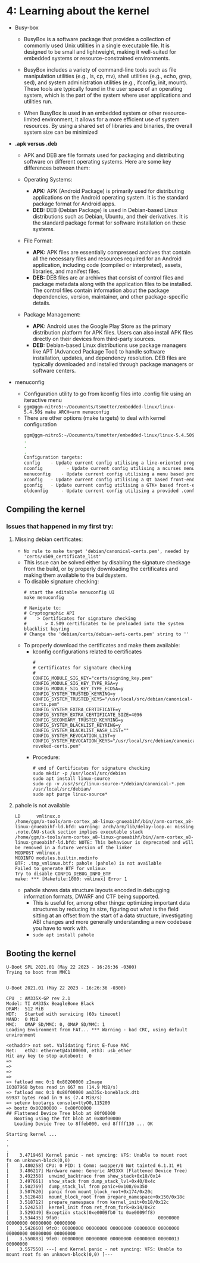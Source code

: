 # 4: Learning about the kernel

- Busy-box
    - BusyBox is a software package that provides a collection of commonly used Unix utilities in a single executable file. It is designed to be small and lightweight, making it well-suited for embedded systems or resource-constrained environments.

    - BusyBox includes a variety of command-line tools such as file manipulation utilities (e.g., ls, cp, mv), shell utilities (e.g., echo, grep, sed), and system administration utilities (e.g., ifconfig, init, mount). These tools are typically found in the user space of an operating system, which is the part of the system where user applications and utilities run.

    - When BusyBox is used in an embedded system or other resource-limited environment, it allows for a more efficient use of system resources. By using a shared set of libraries and binaries, the overall system size can be minimized

- **.apk versus .deb**
    - APK and DEB are file formats used for packaging and distributing software on different operating systems. Here are some key differences between them:

    - Operating Systems:
        - **APK:** APK (Android Package) is primarily used for distributing applications on the Android operating system. It is the standard package format for Android apps.
        - **DEB:** DEB (Debian Package) is used in Debian-based Linux distributions such as Debian, Ubuntu, and their derivatives. It is the standard package format for software installation on these systems.

    - File Format:
        - **APK:** APK files are essentially compressed archives that contain all the necessary files and resources required for an Android application, including code (compiled or interpreted), assets, libraries, and manifest files.
        - **DEB:** DEB files are ar archives that consist of control files and package metadata along with the application files to be installed. The control files contain information about the package dependencies, version, maintainer, and other package-specific details.

    - Package Management:
        - **APK:** Android uses the Google Play Store as the primary distribution platform for APK files. Users can also install APK files directly on their devices from third-party sources.
        - **DEB:** Debian-based Linux distributions use package managers like APT (Advanced Package Tool) to handle software installation, updates, and dependency resolution. DEB files are typically downloaded and installed through package managers or software centers.

- menuconfig
    - Configuration utility to go from kconfig files into .config file using an iteractive menu
    - `ggm@ggm-nitro5:~/Documents/tsmotter/embedded-linux/linux-5.4.50$ make ARCH=arm menuconfig`
    - There are other options (make targets) to deal with kernel configuration
        ```bash
        ggm@ggm-nitro5:~/Documents/tsmotter/embedded-linux/linux-5.4.50$ make help
        .
        .
        .
        Configuration targets:
        config	  - Update current config utilising a line-oriented program
        nconfig         - Update current config utilising a ncurses menu based program
        menuconfig	  - Update current config utilising a menu based program
        xconfig	  - Update current config utilising a Qt based front-end
        gconfig	  - Update current config utilising a GTK+ based front-end
        oldconfig	  - Update current config utilising a provided .config as base
        ```

## Compiling the kernel

### Issues that happened in my first try:

1. Missing debian certificates: 
    - `No rule to make target 'debian/canonical-certs.pem', needed by 'certs/x509_certificate_list'`
    - This issue can be solved either by disabling the signature checkage from the build, or by properly downloading the certificates and making them available to the buildsystem.
    - To disable signature checking:
        ```
        # start the editable menuconfig UI
        make menuconfig

        # Navigate to: 
        # Cryptographic API
        #    > Certificates for signature checking
        #       > X.509 certificates to be preloaded into the system blacklist keyring
        # Change the 'debian/certs/debian-uefi-certs.pem' string to ''
        ```
    - To properly download the certificates and make them available:
        - kconfig configurations related to certificates
            ```
            #
            # Certificates for signature checking
            #
            CONFIG_MODULE_SIG_KEY="certs/signing_key.pem"
            CONFIG_MODULE_SIG_KEY_TYPE_RSA=y
            CONFIG_MODULE_SIG_KEY_TYPE_ECDSA=y
            CONFIG_SYSTEM_TRUSTED_KEYRING=y
            CONFIG_SYSTEM_TRUSTED_KEYS="/usr/local/src/debian/canonical-certs.pem"
            CONFIG_SYSTEM_EXTRA_CERTIFICATE=y
            CONFIG_SYSTEM_EXTRA_CERTIFICATE_SIZE=4096
            CONFIG_SECONDARY_TRUSTED_KEYRING=y
            CONFIG_SYSTEM_BLACKLIST_KEYRING=y
            CONFIG_SYSTEM_BLACKLIST_HASH_LIST=""
            CONFIG_SYSTEM_REVOCATION_LIST=y
            CONFIG_SYSTEM_REVOCATION_KEYS="/usr/local/src/debian/canonical-revoked-certs.pem"
            ```
        - Procedure:
            ```
            # end of Certificates for signature checking
            sudo mkdir -p /usr/local/src/debian
            sudo apt install linux-source
            sudo cp -v /usr/src/linux-source-*/debian/canonical-*.pem /usr/local/src/debian/
            sudo apt purge linux-source*
            ```

1. pahole is not available
    ```
    LD      vmlinux.o
    /home/ggm/x-tools/arm-cortex_a8-linux-gnueabihf/bin//arm-cortex_a8-linux-gnueabihf-ld.bfd: warning: arch/arm/lib/delay-loop.o: missing .note.GNU-stack section implies executable stack
    /home/ggm/x-tools/arm-cortex_a8-linux-gnueabihf/bin//arm-cortex_a8-linux-gnueabihf-ld.bfd: NOTE: This behaviour is deprecated and will be removed in a future version of the linker
    MODPOST vmlinux.o
    MODINFO modules.builtin.modinfo
    BTF: .tmp_vmlinux.btf: pahole (pahole) is not available
    Failed to generate BTF for vmlinux
    Try to disable CONFIG_DEBUG_INFO_BTF
    make: *** [Makefile:1080: vmlinux] Error 1
    ```
    - pahole shows data structure layouts encoded in debugging information formats, DWARF and CTF being supported.
        - This is useful for, among other things: optimizing important data structures by reducing its size, figuring out what is the field sitting at an offset from the start of a data structure, investigating ABI changes and more generally understanding a new codebase you have to work with.
        - `sudo apt install pahole`

## Booting the kernel
```log
U-Boot SPL 2021.01 (May 22 2023 - 16:26:36 -0300)
Trying to boot from MMC1


U-Boot 2021.01 (May 22 2023 - 16:26:36 -0300)

CPU  : AM335X-GP rev 2.1
Model: TI AM335x BeagleBone Black
DRAM:  512 MiB
WDT:   Started with servicing (60s timeout)
NAND:  0 MiB
MMC:   OMAP SD/MMC: 0, OMAP SD/MMC: 1
Loading Environment from FAT... *** Warning - bad CRC, using default environment

<ethaddr> not set. Validating first E-fuse MAC
Net:   eth2: ethernet@4a100000, eth3: usb_ether
Hit any key to stop autoboot:  0 
=> 
=> 
=> 
=> 
=> fatload mmc 0:1 0x80200000 zImage
10387968 bytes read in 667 ms (14.9 MiB/s)
=> fatload mmc 0:1 0x80f00000 am335x-boneblack.dtb
69937 bytes read in 9 ms (7.4 MiB/s)
=> setenv bootargs console=ttyO0,115200
=> bootz 0x80200000 - 0x80f00000
## Flattened Device Tree blob at 80f00000
   Booting using the fdt blob at 0x80f00000
   Loading Device Tree to 8ffeb000, end 8ffff130 ... OK

Starting kernel ...
.
.
.
[    3.471946] Kernel panic - not syncing: VFS: Unable to mount root fs on unknown-block(0,0)
[    3.480258] CPU: 0 PID: 1 Comm: swapper/0 Not tainted 6.1.31 #1
[    3.486217] Hardware name: Generic AM33XX (Flattened Device Tree)
[    3.492358]  unwind_backtrace from show_stack+0x10/0x14
[    3.497661]  show_stack from dump_stack_lvl+0x40/0x4c
[    3.502769]  dump_stack_lvl from panic+0x108/0x350
[    3.507620]  panic from mount_block_root+0x174/0x20c
[    3.512648]  mount_block_root from prepare_namespace+0x150/0x18c
[    3.518712]  prepare_namespace from kernel_init+0x18/0x12c
[    3.524253]  kernel_init from ret_from_fork+0x14/0x2c
[    3.529349] Exception stack(0xe0009fb0 to 0xe0009ff8)
[    3.534435] 9fa0:                                     00000000 00000000 00000000 00000000
[    3.542660] 9fc0: 00000000 00000000 00000000 00000000 00000000 00000000 00000000 00000000
[    3.550883] 9fe0: 00000000 00000000 00000000 00000000 00000013 00000000
[    3.557550] ---[ end Kernel panic - not syncing: VFS: Unable to mount root fs on unknown-block(0,0) ]---
```